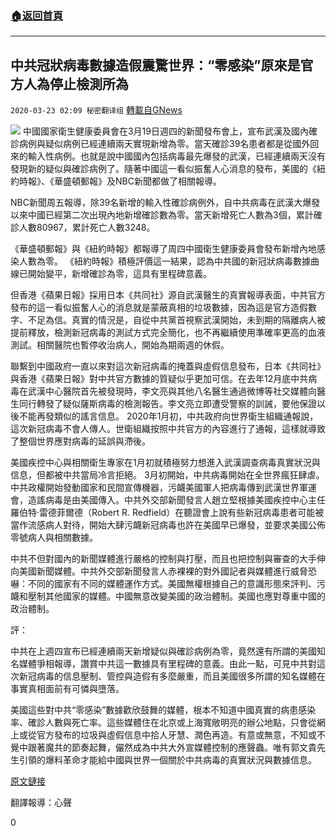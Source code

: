###  [:house:返回首頁](https://github.com/ourhimalayas/txt)
---

## 中共冠狀病毒數據造假震驚世界：“零感染”原來是官方人為停止檢測所為
`2020-03-23 02:09 秘密翻译组` [轉載自GNews](https://gnews.org/zh-hant/149337/)

![](https://s3-ap-northeast-1.amazonaws.com/news.guo.offload.media/wp-content/uploads/2020/03/23020534/835B46C4-E19E-4DFB-B677-48C825A6324C.jpeg)
中國國家衛生健康委員會在3月19日週四的新聞發布會上，宣布武漢及國內確診病例與疑似病例已經連續兩天實現新增為零。當天確診39名患者都是從國外回來的輸入性病例。也就是說中國國內包括病毒最先爆發的武漢，已經連續兩天沒有發現新的疑似與確診病例了。隨著中國這一看似振奮人心消息的發布，美國的《紐約時報》、《華盛頓郵報》及NBC新聞都做了相關報導。

NBC新聞周五報導，除39名新增的輸入性確診病例外，自中共病毒在武漢大爆發以來中國已經第二次出現內地新增確診數為零。當天新增死亡人數為3個，累計確診人數80967，累計死亡人數3248。

《華盛頓郵報》與《紐約時報》都報導了周四中國衛生健康委員會發布新增內地感染人數為零。 《紐約時報》積極評價這一結果，認為中共國的新冠狀病毒數據曲線已開始變平，新增確診為零，這具有里程碑意義。

但香港《蘋果日報》採用日本《共同社》源自武漢醫生的真實報導表面，中共官方發布的這一看似振奮人心的消息就是蒙蔽真相的垃圾數據，因為這是官方造假數字、不足為信。真實的情況是，自從中共黨首視察武漢開始，未到期的隔離病人被提前釋放，檢測新冠病毒的測試方式完全簡化，也不再繼續使用準確率更高的血液測試。相關醫院也暫停收治病人，開始為期兩週的休假。

聯繫到中國政府一直以來對這次新冠病毒的掩蓋與虛假信息發布，日本《共同社》與香港《蘋果日報》對中共官方數據的質疑似乎更加可信。在去年12月底中共病毒在武漢中心醫院首先被發現時，李文亮與其他八名醫生通過微博等社交媒體向醫生同行轉發了疑似薩斯病毒的檢測報告。李文亮立即遭受警察的訓誡，要他保證以後不能再發類似的謠言信息。 2020年1月初，中共政府向世界衛生組織通報說，這次新冠病毒不會人傳人。世衛組織按照中共官方的內容進行了通報，這樣就導致了整個世界應對病毒的延誤與滯後。

美國疾控中心與相關衛生專家在1月初就積極努力想進入武漢調查病毒真實狀況與信息，但都被中共當局冷言拒絕。 3月初開始，中共病毒開始在全世界瘋狂肆虐。中共政權開始發動國家和民間宣傳機器，污衊美國軍人把病毒傳到武漢世界軍運會，造謠病毒是由美國傳入。中共外交部新聞發言人趙立堅根據美國疾控中心主任羅伯特·雷德菲爾德（Robert R. Redfield）在聽證會上說有些新冠病毒患者可能被當作流感病人對待，開始大肆污衊新冠病毒也許在美國早已爆發，並要求美國公佈零號病人與相關數據。

中共不但對國內的新聞媒體進行嚴格的控制與打壓，而且也把控制與審查的大手伸向美國新聞媒體。中共外交部新聞發言人赤裸裸的對外國記者與媒體進行威脅恐嚇：不同的國家有不同的媒體運作方式。美國無權根據自己的意識形態來評判、污衊和壓制其他國家的媒體。中國無意改變美國的政治體制。美國也應對尊重中國的政治體制。

評：

中共在上週四宣布已經連續兩天新增疑似與確診病例為零，竟然還有所謂的美國知名媒體爭相報導，讚賞中共這一數據具有里程碑的意義。由此一點，可見中共對這次新冠病毒的信息壓制、管控與造假有多麼嚴重，而且美國很多所謂的知名媒體在事實真相面前有可憐與墮落。

美國這些對中共“零感染”數據歡欣鼓舞的媒體，根本不知道中國真實的病患感染率、確診人數與死亡率。這些媒體住在北京或上海寬敞明亮的辦公地點，只會從網上或從官方發布的垃圾與虛假信息中拾人牙慧、潤色再造。有意或無意，不知或不覺中跟著魔共的節奏起舞，儼然成為中共大外宣媒體控制的應聲蟲。唯有郭文貴先生引領的爆料革命才能給中國與世界一個關於中共病毒的真實狀況與數據信息。

[原文鏈接](https://davidharrisjr.com/rich/china-reports-no-new-cases-because-they-stopped-testing/)

翻譯報導：心聲

0
